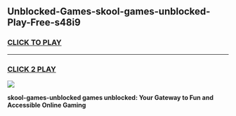 
## Unblocked-Games-skool-games-unblocked-Play-Free-s48i9
<h3>
<a href="https://premium76.site?title=skool-games-unblocked&ref=22A">CLICK TO PLAY</a></h3>
<hr>

<h3>
<a href="https://premium76.site?title=skool-games-unblocked&ref=22A">CLICK 2 PLAY</a>
  
</h3>

<a href="https://premium76.site?title=skool-games-unblocked&ref=22A"><img src="https://clearcache.store/games.png"></a>


**skool-games-unblocked games unblocked: Your Gateway to Fun and Accessible Online Gaming**
